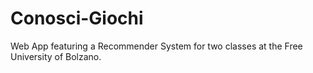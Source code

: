 # Conosci-Giochi
Web App featuring a Recommender System for two classes at the Free University of Bolzano.
